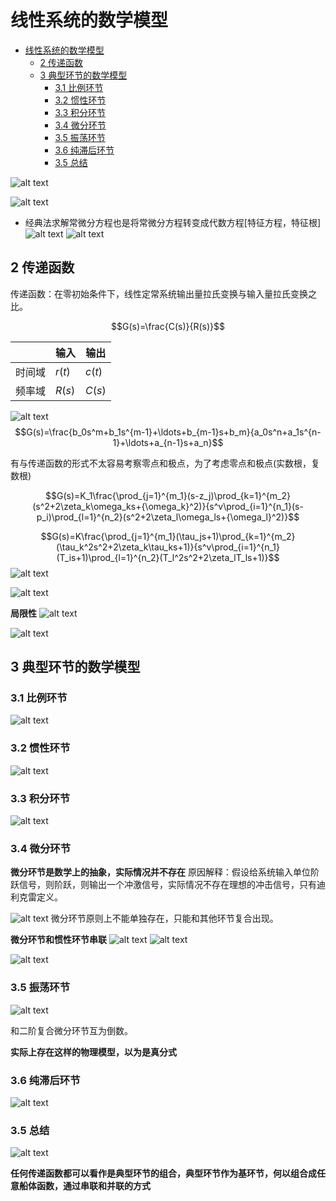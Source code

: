 <!--
 * @Author: Ashington ashington258@proton.me
 * @Date: 2024-09-09 15:19:35
 * @LastEditors: Ashington ashington258@proton.me
 * @LastEditTime: 2024-09-14 14:20:24
 * @FilePath: \Automatic_control_principle\2-线性系统的数学模型\线性系统的数学模型.md
 * @Description: 请填写简介
 * 联系方式:921488837@qq.com
 * Copyright (c) 2024 by ${git_name_email}, All Rights Reserved.
-->

# 线性系统的数学模型

- [线性系统的数学模型](#线性系统的数学模型)
  - [2 传递函数](#2-传递函数)
  - [3 典型环节的数学模型](#3-典型环节的数学模型)
    - [3.1 比例环节](#31-比例环节)
    - [3.2 惯性环节](#32-惯性环节)
    - [3.3 积分环节](#33-积分环节)
    - [3.4 微分环节](#34-微分环节)
    - [3.5 振荡环节](#35-振荡环节)
    - [3.6 纯滞后环节](#36-纯滞后环节)
    - [3.5 总结](#35-总结)

![alt text](image.png)

![alt text](image-1.png)

- 经典法求解常微分方程也是将常微分方程转变成代数方程[特征方程，特征根]
  ![alt text](image-2.png)
  ![alt text](image-3.png)

## 2 传递函数

传递函数：在零初始条件下，线性定常系统输出量拉氏变换与输入量拉氏变换之比。

$$G(s)=\frac{C(s)}{R(s)}$$

|        | 输入   | 输出   |
| ------ | ------ | ------ |
| 时间域 | $r(t)$ | $c(t)$ |
| 频率域 | $R(s)$ | $C(s)$ |

![alt text](image-5.png)
$$G(s)=\frac{b_0s^m+b_1s^{m-1}+\ldots+b_{m-1}s+b_m}{a_0s^n+a_1s^{n-1}+\ldots+a_{n-1}s+a_n}$$

有与传递函数的形式不太容易考察零点和极点，为了考虑零点和极点(实数根，复数根)

$$G(s)=K_1\frac{\prod_{j=1}^{m_1}(s-z_j)\prod_{k=1}^{m_2}(s^2+2\zeta_k\omega_ks+{\omega_k}^2)}{s^v\prod_{i=1}^{n_1}(s-p_i)\prod_{l=1}^{n_2}(s^2+2\zeta_l\omega_ls+{\omega_l}^2)}$$

$$G(s)=K\frac{\prod_{j=1}^{m_1}(\tau_js+1)\prod_{k=1}^{m_2}(\tau_k^2s^2+2\zeta_k\tau_ks+1)}{s^v\prod_{i=1}^{n_1}(T_is+1)\prod_{l=1}^{n_2}(T_l^2s^2+2\zeta_lT_ls+1)}$$
![alt text](image-6.png)

![alt text](image-8.png)

**局限性**
![alt text](image-9.png)

![alt text](image-10.png)

## 3 典型环节的数学模型

### 3.1 比例环节

![alt text](image-11.png)

### 3.2 惯性环节

![alt text](image-12.png)

### 3.3 积分环节

![alt text](image-13.png)

### 3.4 微分环节

**微分环节是数学上的抽象，实际情况并不存在**
原因解释：假设给系统输入单位阶跃信号，则阶跃，则输出一个冲激信号，实际情况不存在理想的冲击信号，只有迪利克雷定义。

![alt text](image-14.png)
微分环节原则上不能单独存在，只能和其他环节复合出现。

**微分环节和惯性环节串联**
![alt text](image-15.png)
![alt text](image-16.png)

![alt text](image-17.png)


### 3.5 振荡环节

![alt text](image-18.png)

和二阶复合微分环节互为倒数。

**实际上存在这样的物理模型，以为是真分式**

### 3.6 纯滞后环节

![alt text](image-19.png)

### 3.5 总结

![alt text](image-20.png)

**任何传递函数都可以看作是典型环节的组合，典型环节作为基环节，何以组合成任意船体函数，通过串联和并联的方式**